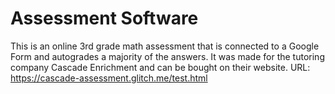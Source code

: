 # Assessment Software

This is an online 3rd grade math assessment that is connected to a Google Form and autogrades a majority of the answers. It was made for the tutoring company Cascade Enrichment and can be bought on their website. URL: https://cascade-assessment.glitch.me/test.html

